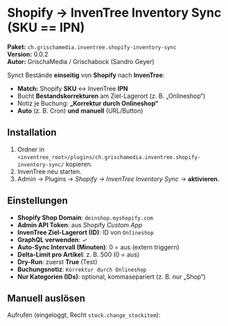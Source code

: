 # Shopify → InvenTree Inventory Sync (SKU == IPN)

**Paket:** `ch.grischamedia.inventree.shopify-inventory-sync`  
**Version:** 0.0.2  
**Autor:** GrischaMedia / Grischabock (Sandro Geyer)

Synct Bestände **einseitig** von **Shopify** nach **InvenTree**:
- **Match:** Shopify **SKU** ↔ InvenTree **IPN**
- Bucht **Bestandskorrekturen** am Ziel-Lagerort (z. B. „Onlineshop“)
- Notiz je Buchung: **„Korrektur durch Onlineshop“**
- **Auto** (z. B. Cron) **und** **manuell** (URL/Button)

## Installation
1. Ordner in `<inventree_root>/plugins/ch.grischamedia.inventree.shopify-inventory-sync/` kopieren.
2. InvenTree neu starten.
3. Admin → Plugins → *Shopify → InvenTree Inventory Sync* → **aktivieren**.

## Einstellungen
- **Shopify Shop Domain**: `deinshop.myshopify.com`
- **Admin API Token**: aus Shopify *Custom App*
- **InvenTree Ziel-Lagerort (ID)**: ID von `Onlineshop`
- **GraphQL verwenden**: ✓
- **Auto-Sync Intervall (Minuten)**: 0 = aus (extern triggern)
- **Delta-Limit pro Artikel**: z. B. 500 (0 = aus)
- **Dry-Run**: zuerst **True** (Test)
- **Buchungsnotiz**: `Korrektur durch Onlineshop`
- **Nur Kategorien (IDs)**: optional, kommasepariert (z. B. nur „Shop“)

## Manuell auslösen
Aufrufen (eingeloggt, Recht `stock.change_stockitem`):